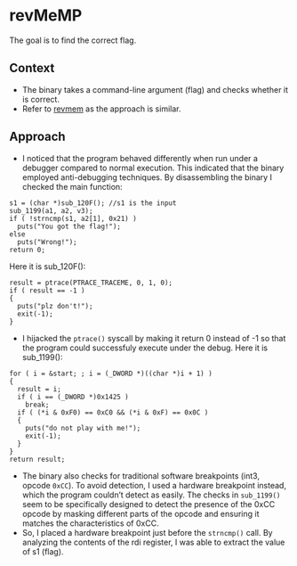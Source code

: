 # revMeMP
The goal is to find the correct flag.

## Context
- The binary takes a command-line argument (flag) and checks whether it is correct.
- Refer to [revmem](../revmem) as the approach is similar. 

## Approach
- I noticed that the program behaved differently when run under a debugger compared to normal execution. This indicated that the binary employed anti-debugging techniques.
By disassembling the binary I checked the main function:
```{c}
s1 = (char *)sub_120F(); //s1 is the input
sub_1199(a1, a2, v3);
if ( !strncmp(s1, a2[1], 0x21) )
  puts("You got the flag!");
else
  puts("Wrong!");
return 0;
```
Here it is sub_120F():
```{c}
result = ptrace(PTRACE_TRACEME, 0, 1, 0);
if ( result == -1 )
{
  puts("plz don't!");
  exit(-1);
}
```
- I hijacked the `ptrace()` syscall by making it return 0 instead of -1 so that the program could successfuly execute under the debug.
Here it is sub_1199():
```{c}
for ( i = &start; ; i = (_DWORD *)((char *)i + 1) )
{
  result = i;
  if ( i == (_DWORD *)0x1425 )
    break;
  if ( (*i & 0xF0) == 0xC0 && (*i & 0xF) == 0x0C )
  {
    puts("do not play with me!");
    exit(-1);
  }
}
return result;
```
- The binary also checks for traditional software breakpoints (int3, opcode `0xCC`). To avoid detection, I used a hardware breakpoint instead, which the program couldn’t detect as easily. The checks in `sub_1199()` seem to be specifically designed to detect the presence of the 0xCC opcode by masking different parts of the opcode and ensuring it matches the characteristics of 0xCC.
- So, I placed a hardware breakpoint just before the `strncmp()` call. By analyzing the contents of the rdi register, I was able to extract the value of s1 (flag).
